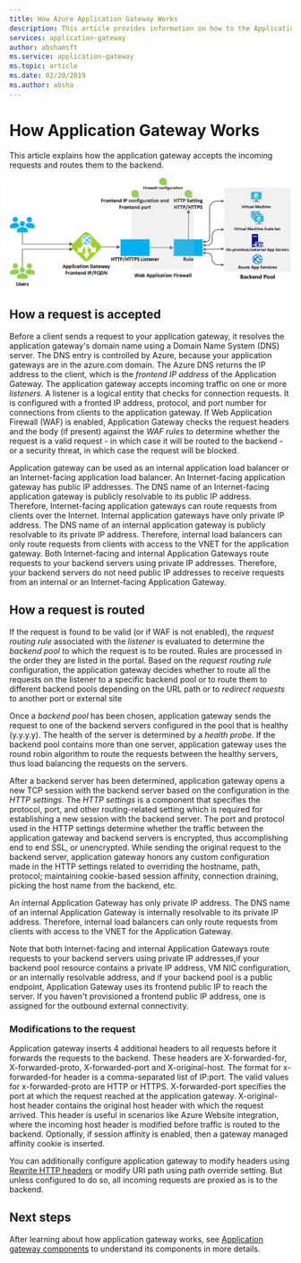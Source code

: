 ```yaml
---
title: How Azure Application Gateway Works
description: This article provides information on how to the Application Gateway Works
services: application-gateway
author: abshamsft
ms.service: application-gateway
ms.topic: article
ms.date: 02/20/2019
ms.author: absha
---
```


# How Application Gateway Works

This article explains how the application gateway accepts the incoming requests and routes them to the backend.

![how-application-gateway-works](.\media\how-application-gateway-works\how-application-gateway-works.png)

## How a request is accepted

Before a client sends a request to your application gateway, it resolves the application gateway's domain name using a Domain Name System (DNS) server. The DNS entry is controlled by Azure, because your application gateways are in the azure.com domain. The Azure DNS returns the IP address to the client, which is the *frontend IP address* of the Application Gateway. The application gateway accepts incoming traffic on one or more *listeners*. A listener is a logical entity that checks for connection requests. It is configured with a fronted IP address, protocol, and port number for connections from clients to the application gateway. If Web Application Firewall (WAF) is enabled, Application Gateway checks the request headers and the body (if present) against the *WAF rules* to determine whether the request is a valid request - in which case it will be routed to the backend - or a security threat, in which case the request will be blocked.  

Application gateway can be used as an internal application load balancer or an Internet-facing application load balancer. An Internet-facing application gateway has public IP addresses. The DNS name of an Internet-facing application gateway is publicly resolvable to its public IP address. Therefore, Internet-facing application gateways can route requests from clients over the Internet. Internal application gateways have only private IP address. The DNS name of an internal application gateway is publicly resolvable to its private IP address. Therefore, internal load balancers can only route requests from clients with access to the VNET for the application gateway. Both Internet-facing and internal Application Gateways route requests to your backend servers using private IP addresses. Therefore, your backend servers do not need public IP addresses to receive requests from an internal or an Internet-facing Application Gateway.

## How a request is routed

If the request is found to be valid (or if WAF is not enabled), the *request routing rule* associated with the *listener* is evaluated to determine the *backend pool* to which the request is to be routed. Rules are processed in the order they are listed in the portal. Based on the *request routing rule* configuration, the application gateway decides whether to route all the requests on the listener to a specific backend pool or to route them to different backend pools depending on the URL path or to *redirect requests* to another port or external site

Once a *backend* *pool* has been chosen, application gateway sends the request to one of the backend servers configured in the pool that is healthy (y.y.y.y). The health of the server is determined by a *health probe*. If the backend pool contains more than one server, application gateway uses the round robin algorithm to route the requests between the healthy servers, thus load balancing the requests on the servers.

After a backend server has been determined, application gateway opens a new TCP session with the backend server based on the configuration in the *HTTP settings*. The *HTTP settings* is a component that specifies the protocol, port, and other routing-related setting which is required for establishing a new session with the backend server. The port and protocol used in the HTTP settings determine whether the traffic between the application gateway and backend servers is encrypted, thus accomplishing end to end SSL, or unencrypted. While sending the original request to the backend server, application gateway honors any custom configuration made in the HTTP settings related to overriding the hostname, path,  protocol; maintaining cookie-based session affinity, connection draining, picking the host name from the backend, etc.

An internal Application Gateway has only private IP address. The DNS name of an internal Application Gateway is internally resolvable to its private IP address. Therefore, internal load balancers can only route requests from clients with access to the VNET for the Application Gateway.

Note that both Internet-facing and internal Application Gateways route requests to your backend servers using private IP addresses,if  your backend pool resource contains a private IP address, VM NIC configuration, or an internally resolvable address, and if your backend pool is a public endpoint, Application Gateway uses its frontend public IP to reach the server. If you haven't provisioned a frontend public IP address, one is assigned for the outbound external connectivity.

### Modifications to the request

Application gateway inserts 4 additional headers to all requests before it forwards the requests to the backend. These headers are X-forwarded-for, X-forwarded-proto, X-forwarded-port and X-original-host. The format for x-forwarded-for header is a comma-separated list of IP:port. The valid values for x-forwarded-proto are HTTP or HTTPS. X-forwarded-port specifies the port at which the request reached at the application gateway. X-original-host header contains the original host header with which the request arrived. This header is useful in scenarios like Azure Website integration, where the incoming host header is modified before traffic is routed to the backend. Optionally, if session affinity is enabled, then a gateway managed affinity cookie is inserted. 

You can additionally configure application gateway to modify headers using [Rewrite HTTP headers](https://docs.microsoft.com/azure/application-gateway/rewrite-http-headers) or modify URI path using path override setting. But unless configured to do so, all incoming requests are proxied as is to the backend.


## Next steps

After learning about how application gateway works, see [Application gateway components](application-gateway-components.md) to understand its components in more details.
